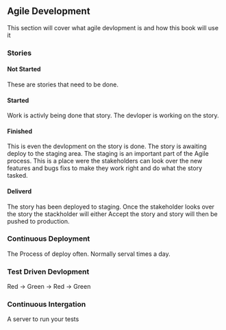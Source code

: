 ## Agile Development
This section will cover what agile devlopment is and how this book will use it

### Stories

#### Not Started
These are stories that need to be done.

#### Started
Work is activly being done that story. The devloper is working on the story.

#### Finished
This is even the devlopment on the story is done. The story is awaiting deploy to the staging area. The staging is an important part of the Agile process. This is a place were the stakeholders can look over the new features and bugs fixs to make they work right and do what the story tasked.

#### Deliverd
The story has been deployed to staging. Once the stakeholder looks over the story the stackholder will either Accept the story and story will then be pushed to production.

### Continuous Deployment
The Process of deploy often. Normally serval times a day.

### Test Driven Devlopment
Red -> Green -> Red -> Green

### Continuous Intergation
A server to run your tests
